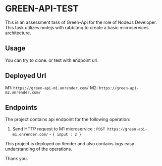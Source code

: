 # GREEN-API-TEST

This is an assessment task of Green-Api for the role of NodeJs Developer. This task utilizes nodejs with rabbitmq to create a basic microservices architecture.

## Usage

You can try to clone.
or test with endpoint url.

## Deployed Url

M1: `https://green-api-m1.onrender.com/`
M2: `https://green-api-m2.onrender.com/`

## Endpoints

The project contains api endpoint for the following operation:

1. Send HTTP request to M1 microservice : `POST https://green-api-m1.onrender.com/` - `{ input : 2 }`

This project is deployed on Render and also contains logs easy understanding of the operations.

Thank you.
